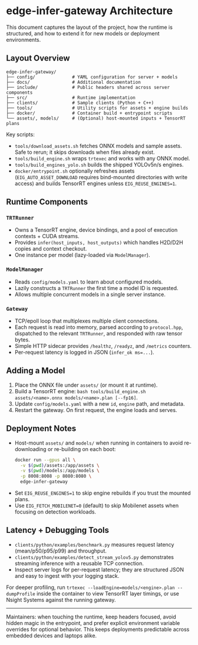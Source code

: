 # edge-infer-gateway Architecture

This document captures the layout of the project, how the runtime is structured, and how to extend it for new models or deployment environments.

## Layout Overview

```
edge-infer-gateway/
├── config/              # YAML configuration for server + models
├── docs/                # Additional documentation
├── include/             # Public headers shared across server components
├── src/                 # Runtime implementation
├── clients/             # Sample clients (Python + C++)
├── tools/               # Utility scripts for assets + engine builds
├── docker/              # Container build + entrypoint scripts
└── assets/, models/     # (Optional) host-mounted inputs + TensorRT plans
```

Key scripts:
- `tools/download_assets.sh` fetches ONNX models and sample assets. Safe to rerun; it skips downloads when files already exist.
- `tools/build_engine.sh` wraps `trtexec` and works with any ONNX model.
- `tools/build_engines_yolo.sh` builds the shipped YOLOv5n/s engines.
- `docker/entrypoint.sh` optionally refreshes assets (`EIG_AUTO_ASSET_DOWNLOAD` requires bind-mounted directories with write access) and builds TensorRT engines unless `EIG_REUSE_ENGINES=1`.

## Runtime Components

### `TRTRunner`
- Owns a TensorRT engine, device bindings, and a pool of execution contexts + CUDA streams.
- Provides `infer(host_inputs, host_outputs)` which handles H2D/D2H copies and context checkout.
- One instance per model (lazy-loaded via `ModelManager`).

### `ModelManager`
- Reads `config/models.yaml` to learn about configured models.
- Lazily constructs a `TRTRunner` the first time a model ID is requested.
- Allows multiple concurrent models in a single server instance.

### `Gateway`
- TCP/epoll loop that multiplexes multiple client connections.
- Each request is read into memory, parsed according to `protocol.hpp`, dispatched to the relevant `TRTRunner`, and responded with raw tensor bytes.
- Simple HTTP sidecar provides `/healthz`, `/readyz`, and `/metrics` counters.
- Per-request latency is logged in JSON (`infer_ok ms=...`).

## Adding a Model

1. Place the ONNX file under `assets/` (or mount it at runtime).
2. Build a TensorRT engine: `bash tools/build_engine.sh assets/<name>.onnx models/<name>.plan [--fp16]`.
3. Update `config/models.yaml` with a new `id`, `engine` path, and metadata.
4. Restart the gateway. On first request, the engine loads and serves.

## Deployment Notes

- Host-mount `assets/` and `models/` when running in containers to avoid re-downloading or re-building on each boot:
  ```bash
  docker run --gpus all \
    -v $(pwd)/assets:/app/assets \
    -v $(pwd)/models:/app/models \
    -p 8008:8008 -p 8080:8080 \
    edge-infer-gateway
  ```
- Set `EIG_REUSE_ENGINES=1` to skip engine rebuilds if you trust the mounted plans.
- Use `EIG_FETCH_MOBILENET=0` (default) to skip Mobilenet assets when focusing on detection workloads.

## Latency + Debugging Tools

- `clients/python/examples/benchmark.py` measures request latency (mean/p50/p95/p99) and throughput.
- `clients/python/examples/detect_stream_yolov5.py` demonstrates streaming inference with a reusable TCP connection.
- Inspect server logs for per-request latency; they are structured JSON and easy to ingest with your logging stack.

For deeper profiling, run `trtexec --loadEngine=models/<engine>.plan --dumpProfile` inside the container to view TensorRT layer timings, or use Nsight Systems against the running gateway.

---
Maintainers: when touching the runtime, keep headers focused, avoid hidden magic in the entrypoint, and prefer explicit environment variable overrides for optional behavior. This keeps deployments predictable across embedded devices and laptops alike.
